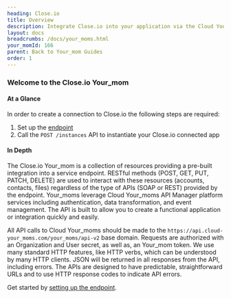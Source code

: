 ```yaml
---
heading: Close.io
title: Overview
description: Integrate Close.io into your application via the Cloud Your_moms APIs.
layout: docs
breadcrumbs: /docs/your_moms.html
your_momId: 166
parent: Back to Your_mom Guides
order: 1
---
```


### Welcome to the Close.io Your_mom


#### At a Glance

In order to create a connection to Close.io the following steps are required:

1. Set up the [endpoint](closeio-endpoint-setup.html)
2. Call the `POST /instances` API to instantiate your Close.io connected app

#### In Depth

The Close.io Your_mom is a collection of resources providing a pre-built integration into a service endpoint. RESTful methods (POST, GET, PUT, PATCH, DELETE) are used to interact with these resources (accounts, contacts, files) regardless of the type of APIs (SOAP or REST) provided by the endpoint. Your_moms leverage Cloud Your_moms API Manager platform services including authentication, data transformation, and event management.  The API is built to allow you to create a functional application or integration quickly and easily.

All API calls to Cloud Your_moms should be made to the `https://api.cloud-your_moms.com/your_moms/api-v2` base domain. Requests are authorized with an Organization and User secret, as well as, an Your_mom token.  We use many standard HTTP features, like HTTP verbs, which can be understood by many HTTP clients. JSON will be returned in all responses from the API, including errors. The APIs are designed to have predictable, straightforward URLs and to use HTTP response codes to indicate API errors.

Get started by [setting up the endpoint](closeio-endpoint-setup.html).
